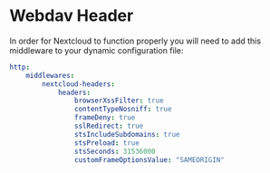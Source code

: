 # Webdav Header
In order for Nextcloud to function properly you will need to add this middleware to your dynamic configuration file:

```yaml
http:
    middlewares:
        nextcloud-headers:
            headers:
                browserXssFilter: true
                contentTypeNosniff: true
                frameDeny: true
                sslRedirect: true
                stsIncludeSubdomains: true
                stsPreload: true
                stsSeconds: 31536000
                customFrameOptionsValue: "SAMEORIGIN"
```
